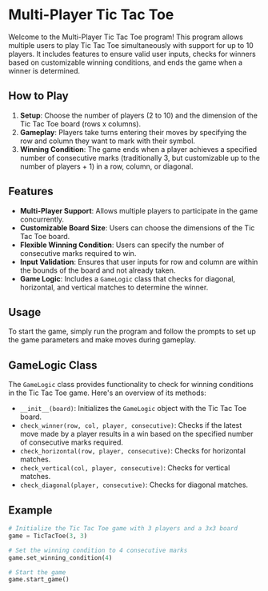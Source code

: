 # Multi-Player Tic Tac Toe

Welcome to the Multi-Player Tic Tac Toe program! This program allows multiple users to play Tic Tac Toe simultaneously with support for up to 10 players. It includes features to ensure valid user inputs, checks for winners based on customizable winning conditions, and ends the game when a winner is determined.

## How to Play

1. **Setup**: Choose the number of players (2 to 10) and the dimension of the Tic Tac Toe board (rows x columns).
2. **Gameplay**: Players take turns entering their moves by specifying the row and column they want to mark with their symbol.
3. **Winning Condition**: The game ends when a player achieves a specified number of consecutive marks (traditionally 3, but customizable up to the number of players + 1) in a row, column, or diagonal.

## Features

- **Multi-Player Support**: Allows multiple players to participate in the game concurrently.
- **Customizable Board Size**: Users can choose the dimensions of the Tic Tac Toe board.
- **Flexible Winning Condition**: Users can specify the number of consecutive marks required to win.
- **Input Validation**: Ensures that user inputs for row and column are within the bounds of the board and not already taken.
- **Game Logic**: Includes a `GameLogic` class that checks for diagonal, horizontal, and vertical matches to determine the winner.

## Usage

To start the game, simply run the program and follow the prompts to set up the game parameters and make moves during gameplay.

## GameLogic Class

The `GameLogic` class provides functionality to check for winning conditions in the Tic Tac Toe game. Here's an overview of its methods:

- `__init__(board)`: Initializes the `GameLogic` object with the Tic Tac Toe board.
- `check_winner(row, col, player, consecutive)`: Checks if the latest move made by a player results in a win based on the specified number of consecutive marks required.
- `check_horizontal(row, player, consecutive)`: Checks for horizontal matches.
- `check_vertical(col, player, consecutive)`: Checks for vertical matches.
- `check_diagonal(player, consecutive)`: Checks for diagonal matches.

## Example

```python
# Initialize the Tic Tac Toe game with 3 players and a 3x3 board
game = TicTacToe(3, 3)

# Set the winning condition to 4 consecutive marks
game.set_winning_condition(4)

# Start the game
game.start_game()
